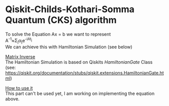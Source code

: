 # Qiskit-Childs-Kothari-Somma Quantum (CKS) algorithm 

To solve the Equation Ax = b we want to represent <br />
A<sup>-1</sup>≈Σ<sub>j</sub>α<sub>j</sub>e<sup>-iAt<sub>j</sub></sup><br />
We can achieve this with Hamiltonian Simulation (see below)




<ins>Matrix Inverse</ins><br />
The Hamiltonian Simulation is based on Qiskits *HamiltonianGate* Class 
<br />
(see: https://qiskit.org/documentation/stubs/qiskit.extensions.HamiltonianGate.html) 

<ins>How to use it</ins><br />
This part can't be used yet, I am working on implementing the equation above.


